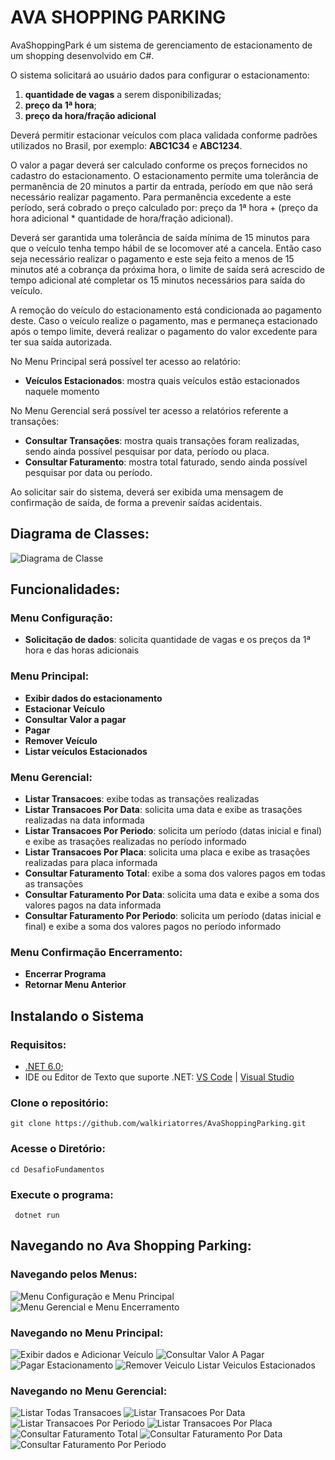 # AVA SHOPPING PARKING

AvaShoppingPark é um sistema de gerenciamento de estacionamento de um shopping desenvolvido em C#.

O sistema solicitará ao usuário dados para configurar o estacionamento: 
1. **quantidade de vagas** a serem disponibilizadas;
2. **preço da 1ª hora**;
3. **preço da hora/fração adicional**

Deverá permitir estacionar veículos com placa validada conforme padrões utilizados no Brasil, por exemplo: **ABC1C34** e **ABC1234**.

O valor a pagar deverá ser calculado conforme os preços fornecidos no cadastro do estacionamento.
O estacionamento permite uma tolerância de permanência de 20 minutos a partir da entrada, período em que não será necessário realizar pagamento.
Para permanência excedente a este período, será cobrado o preço calculado por: preço da 1ª hora + (preço da hora adicional * quantidade de hora/fração adicional).

Deverá ser garantida uma tolerância de saída mínima de 15 minutos para que o veículo tenha tempo hábil de se locomover até a cancela.
Então caso seja necessário realizar o pagamento e este seja feito a menos de 15 minutos até a cobrança da próxima hora, o limite de saída será acrescido de tempo adicional até completar os 15 minutos necessários para saída do veículo.

A remoção do veículo do estacionamento está condicionada ao pagamento deste.
Caso o veículo realize o pagamento, mas e permaneça estacionado após o tempo limite, deverá realizar o pagamento do valor excedente para ter sua saída autorizada.

No Menu Principal será possível ter acesso ao relatório:
- **Veículos Estacionados**: mostra quais veículos estão estacionados naquele momento

No Menu Gerencial será possível ter acesso a relatórios referente a transações:
- **Consultar Transações**: mostra quais transações foram realizadas, sendo ainda possível pesquisar por data, período ou placa.
- **Consultar Faturamento**: mostra total faturado, sendo ainda possível pesquisar por data ou período.

Ao solicitar sair do sistema, deverá ser exibida uma mensagem de confirmação de saída, de forma a prevenir saídas acidentais.

## Diagrama de Classes:
![Diagrama de Classe](Imagens/Diagrama_De_Classe/DiagramaAvaShoppingParking.png)

## Funcionalidades:
### Menu Configuração:
- **Solicitação de dados**: solicita quantidade de vagas e os preços da 1ª hora e das horas adicionais 

### Menu Principal:
- **Exibir dados do estacionamento**
- **Estacionar Veículo**
- **Consultar Valor a pagar**
- **Pagar**
- **Remover Veículo**
- **Listar veículos Estacionados**

### Menu Gerencial:
- **Listar Transacoes**: exibe todas as transações realizadas
- **Listar Transacoes Por Data**: solicita uma data e exibe as trasações realizadas na data informada
- **Listar Transacoes Por Periodo**: solicita um período (datas inicial e final) e exibe as trasações realizadas no período informado
- **Listar Transacoes Por Placa**: solicita uma placa e exibe as trasações realizadas para placa informada
- **Consultar Faturamento Total**: exibe a soma dos valores pagos em todas as transações
- **Consultar Faturamento Por Data**: solicita uma data e exibe a soma dos valores pagos na data informada
- **Consultar Faturamento Por Periodo**: solicita um período (datas inicial e final) e exibe a soma dos valores pagos no período informado

### Menu Confirmação Encerramento:
- **Encerrar Programa**
- **Retornar Menu Anterior**

## Instalando o Sistema
### Requisitos:
- [.NET 6.0](https://dotnet.microsoft.com/pt-br/download/dotnet/6.0);
- IDE ou Editor de Texto que suporte .NET: [VS Code](https://code.visualstudio.com/download) | [Visual Studio](https://visualstudio.microsoft.com/pt-br/downloads/)

### Clone o repositório:
```
git clone https://github.com/walkiriatorres/AvaShoppingParking.git
```

### Acesse o Diretório:
```
cd DesafioFundamentos
```

### Execute o programa:
```
 dotnet run
```

## Navegando no Ava Shopping Parking:
### Navegando pelos Menus:
![Menu Configuração e Menu Principal](Imagens/Aplicacao/Menus/1_Menu_Configuracao_2_Menu_Principal.png)
![Menu Gerencial e Menu Encerramento](Imagens/Aplicacao/Menus/3_Menu_Gerencial_4_Menu_Encerramento.png)
### Navegando no Menu Principal:
![Exibir dados e Adicionar Veículo](Imagens/Aplicacao/Menu_Principal/2.1_Exibir_dados_2.2_Adicionar_Veiculo.png)
![Consultar Valor A Pagar](Imagens/Aplicacao/Menu_Principal/2.3_Consultar_Valor_A_Pagar.png)
![Pagar Estacionamento](Imagens/Aplicacao/Menu_Principal/2.4_Pagar.png)
![Remover Veiculo Listar Veiculos Estacionados](Imagens/Aplicacao/Menu_Principal/2.5_Remover_Veiculo_2.6_Listar_Veiculos_Estacionados.png)
### Navegando no Menu Gerencial:
![Listar Todas Transacoes](Imagens/Aplicacao/Menu_Gerencial/3.1_Listar_Transacoes.png)
![Listar Transacoes Por Data](Imagens/Aplicacao/Menu_Gerencial/3.2_Listar_Transacoes_Por_data.png)
![Listar Transacoes Por Periodo](Imagens/Aplicacao/Menu_Gerencial/3.1_Listar_Transacoes.png)
![Listar Transacoes Por Placa](Imagens/Aplicacao/Menu_Gerencial/3.4_Listar_Transacoes_Por_Placa.png)
![Consultar Faturamento Total](Imagens/Aplicacao/Menu_Gerencial/3.5_Consultar_Faturamento_Total.png)
![Consultar Faturamento Por Data](Imagens/Aplicacao/Menu_Gerencial/3.6_Consultar_Faturamento_Por_Data.png)
![Consultar Faturamento Por Periodo](Imagens/Aplicacao/Menu_Gerencial/3.7_Consultar_Faturamento_Por_Periodo.png)

